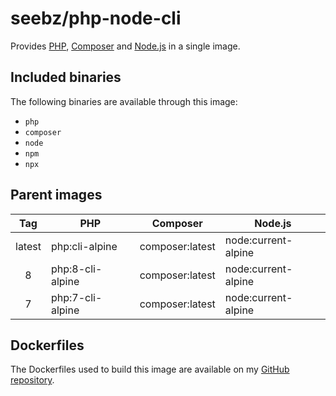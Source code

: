 
# seebz/php-node-cli

Provides [PHP][], [Composer][] and [Node.js][] in a single image.


## Included binaries

The following binaries are available through this image:

- `php`
- `composer`
- `node`
- `npm`
- `npx`


## Parent images

| Tag    | PHP              | Composer        | Node.js             |
|:------:|------------------|-----------------|---------------------|
| latest | php:cli-alpine   | composer:latest | node:current-alpine | 
| 8      | php:8-cli-alpine | composer:latest | node:current-alpine |
| 7      | php:7-cli-alpine | composer:latest | node:current-alpine |


## Dockerfiles

The Dockerfiles used to build this image are available on my [GitHub repository][GitHub].


[PHP]:      https://php.net/
[Composer]: https://getcomposer.org/
[Node.js]:  https://nodejs.org/
[GitHub]:   https://github.com/seebz/dockerfiles
